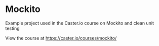 # Mockito
Example project used in the Caster.io course on Mockito and clean unit testing

View the course at https://caster.io/courses/mockito/
